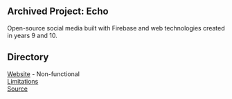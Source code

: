 ## Archived Project: Echo
Open-source social media built with Firebase and web technologies created in years 9 and 10.

## Directory
<a target="_blank" href="https://r0h.in/articles/echo/app">Website</a> - Non-functional<br>
<a target="_blank" href="https://r0h.in/articles/echo/brand/limitations">Limitations</a><br>
<a target="_blank" href="https://github.com/r0hin/r0hin/articles/echo/app">Source</a><br>